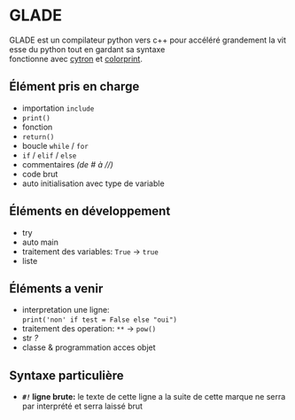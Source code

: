 # GLADE
GLADE est un compilateur python vers c++ pour accéléré grandement la vitesse du python tout en gardant sa syntaxe\
fonctionne avec [cytron](https://github.com/pf4-DEV/cytron) et [colorprint](https://github.com/pf4-DEV/sun-breaker).

## Élément pris en charge

- importation `include`
- `print()`
- fonction
- `return()`
- boucle `while` / `for`
- `if` / `elif` / `else`
- commentaires *(de # à //)*
- code brut
- auto initialisation avec type de variable

## Éléments en développement

- try
- auto main
- traitement des variables: `True` -> `true`
- liste

## Éléments a venir


- interpretation une ligne:<br>
    `print('non' if test = False else "oui")`
- traitement des operation: `**` -> `pow()`
- str *?*
- classe & programmation acces objet


## Syntaxe particulière
- ***`#!`* ligne brute:** le texte de cette ligne a la suite de cette marque ne serra par interprété et serra laissé brut